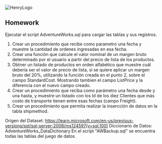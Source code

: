 ![HenryLogo](https://d31uz8lwfmyn8g.cloudfront.net/Assets/logo-henry-white-lg.png)


## Homework

Ejecutar el script AdventureWorks.sql para cargar las tablas y sus registros.

1. Crear un procedimiento que recibe como parametro una fecha y muestre la cantidad de ordenes ingresadas en esa fecha.<br>
2. Crear una función que calcule el valor nominal de un margen bruto determinado por el usuario a partir del precio de lista de los productos.<br>
3. Obtner un listado de productos en orden alfabético que muestre cuál debería ser el valor de precio de lista, si se quiere aplicar un margen bruto del 20%, utilizando la función creada en el punto 2, sobre el campo StandardCost. Mostrando tambien el campo ListPrice y la diferencia con el nuevo campo creado.<br>
4. Crear un procedimiento que reciba como parámetro una fecha desde y una hasta, y muestre un listado con los Id de los diez Clientes que más costo de transporte tienen entre esas fechas (campo Freight).<br>
5. Crear un procedimiento que permita realizar la insercción de datos en la tabla shipmethod.<br>

Origen del Dataset: https://learn.microsoft.com/en-us/previous-versions/sql/sql-server-2008/ms124597(v=sql.100)
Diccionario de Datos: AdventureWorks_DataDictionary
En el script "AWBackup.sql" se encuentra todas las tablas del juego de datos.